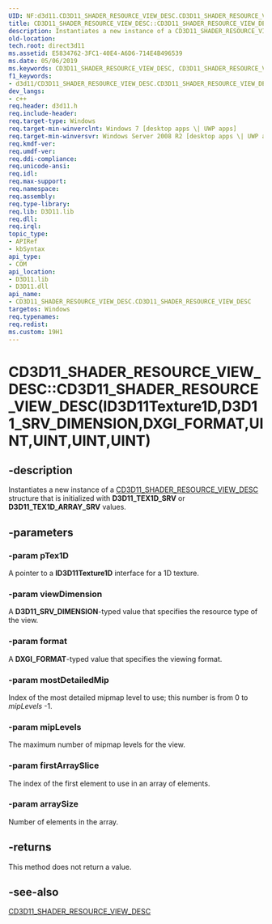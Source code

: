 ```yaml
---
UID: NF:d3d11.CD3D11_SHADER_RESOURCE_VIEW_DESC.CD3D11_SHADER_RESOURCE_VIEW_DESC(ID3D11Texture1D,D3D11_SRV_DIMENSION,DXGI_FORMAT,UINT,UINT,UINT,UINT)
title: CD3D11_SHADER_RESOURCE_VIEW_DESC::CD3D11_SHADER_RESOURCE_VIEW_DESC(ID3D11Texture1D,D3D11_SRV_DIMENSION,DXGI_FORMAT,UINT,UINT,UINT,UINT) (d3d11.h)
description: Instantiates a new instance of a CD3D11_SHADER_RESOURCE_VIEW_DESC structure that is initialized with D3D11_TEX1D_SRV or D3D11_TEX1D_ARRAY_SRV values.
old-location: 
tech.root: direct3d11
ms.assetid: E5834762-3FC1-40E4-A6D6-714E4B496539
ms.date: 05/06/2019
ms.keywords: CD3D11_SHADER_RESOURCE_VIEW_DESC, CD3D11_SHADER_RESOURCE_VIEW_DESC interface [Direct3D 11],CD3D11_SHADER_RESOURCE_VIEW_DESC method, CD3D11_SHADER_RESOURCE_VIEW_DESC method [Direct3D 11], CD3D11_SHADER_RESOURCE_VIEW_DESC method [Direct3D 11],CD3D11_SHADER_RESOURCE_VIEW_DESC interface, CD3D11_SHADER_RESOURCE_VIEW_DESC.CD3D11_SHADER_RESOURCE_VIEW_DESC, CD3D11_SHADER_RESOURCE_VIEW_DESC.CD3D11_SHADER_RESOURCE_VIEW_DESC(ID3D11Texture1D,D3D11_SRV_DIMENSION,DXGI_FORMAT,UINT,UINT,UINT,UINT), CD3D11_SHADER_RESOURCE_VIEW_DESC::CD3D11_SHADER_RESOURCE_VIEW_DESC, CD3D11_SHADER_RESOURCE_VIEW_DESC::CD3D11_SHADER_RESOURCE_VIEW_DESC(ID3D11Texture1D,D3D11_SRV_DIMENSION,DXGI_FORMAT,UINT,UINT,UINT,UINT), CD3D11_SHADER_RESOURCE_VIEW_DESC::CD3D11_SHADER_RESOURCE_VIEW_DESC(const D3D11_SHADER_RESOURCE_VIEW_DESC&), d3d11/CD3D11_SHADER_RESOURCE_VIEW_DESC::CD3D11_SHADER_RESOURCE_VIEW_DESC, direct3d11.cd3d11_shader_resource_view_desc_cd3d11_shader_resource_view_desc_d3d11_shader_resource_view_desc_
f1_keywords:
- d3d11/CD3D11_SHADER_RESOURCE_VIEW_DESC.CD3D11_SHADER_RESOURCE_VIEW_DESC
dev_langs:
- c++
req.header: d3d11.h
req.include-header: 
req.target-type: Windows
req.target-min-winverclnt: Windows 7 [desktop apps \| UWP apps]
req.target-min-winversvr: Windows Server 2008 R2 [desktop apps \| UWP apps]
req.kmdf-ver: 
req.umdf-ver: 
req.ddi-compliance: 
req.unicode-ansi: 
req.idl: 
req.max-support: 
req.namespace: 
req.assembly: 
req.type-library: 
req.lib: D3D11.lib
req.dll: 
req.irql: 
topic_type:
- APIRef
- kbSyntax
api_type:
- COM
api_location:
- D3D11.lib
- D3D11.dll
api_name:
- CD3D11_SHADER_RESOURCE_VIEW_DESC.CD3D11_SHADER_RESOURCE_VIEW_DESC
targetos: Windows
req.typenames: 
req.redist: 
ms.custom: 19H1
---
```


# CD3D11_SHADER_RESOURCE_VIEW_DESC::CD3D11_SHADER_RESOURCE_VIEW_DESC(ID3D11Texture1D,D3D11_SRV_DIMENSION,DXGI_FORMAT,UINT,UINT,UINT,UINT)

## -description

Instantiates a new instance of a <a href="https://docs.microsoft.com/previous-versions/windows/desktop/legacy/jj151684(v=vs.85)">CD3D11_SHADER_RESOURCE_VIEW_DESC</a> structure that is initialized with **D3D11_TEX1D_SRV** or **D3D11_TEX1D_ARRAY_SRV** values.

## -parameters

### -param pTex1D

A pointer to a **ID3D11Texture1D** interface for a 1D texture.

### -param viewDimension

A **D3D11_SRV_DIMENSION**-typed value that specifies the resource type of the view.

### -param format

A **DXGI_FORMAT**-typed value that specifies the viewing format.

### -param mostDetailedMip

Index of the most detailed mipmap level to use; this number is from 0 to *mipLevels* -1.

### -param mipLevels

The maximum number of mipmap levels for the view.

### -param firstArraySlice

The index of the first element to use in an array of elements.

### -param arraySize

Number of elements in the array.

## -returns

This method does not return a value.

## -see-also

<a href="https://docs.microsoft.com/previous-versions/windows/desktop/legacy/jj151684(v=vs.85)">CD3D11_SHADER_RESOURCE_VIEW_DESC</a>
